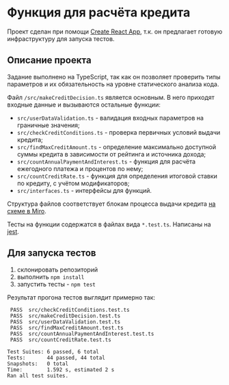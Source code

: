 # Функция для расчёта кредита

Проект сделан при помощи [Create React App](https://github.com/facebook/create-react-app), т.к. он предлагает готовую инфраструктуру для запуска тестов. 

## Описание проекта
Задание выполнено на TypeScript, так как он позволяет проверить типы параметров и их обязательность на уровне статического анализа кода. 

Файл `/src/makeCreditDecision.ts` является основным. В него приходят входные данные и вызываются остальные функции: 
- `src/userDataValidation.ts` - валидация входных параметров на граничные значения; 
- `src/checkCreditConditions.ts` - проверка первичных условий выдачи кредита; 
- `src/findMaxCreditAmount.ts` - определение максимально доступной суммы кредита в зависимости от рейтинга и источника дохода; 
- `src/countAnnualPaymentAndInterest.ts` - функция для расчёта ежегодного платежа и процентов по нему; 
- `src/countCreditRate.ts` - функция для определения итоговой ставки по кредиту, с учётом модификаторов; 
- `src/interfaces.ts` - интерфейсы для функций. 

Структура файлов соответствует блокам процесса выдачи кредита [на схеме в Miro](https://miro.com/app/board/o9J_lvxc5f8=/).

Тесты на функции содержатся в файлах вида `*.test.ts`. Написаны на [jest](https://jestjs.io/). 

## Для запуска тестов 
1) склонировать репозиторий 
2) выполнить `npm install`
3) запустить тесты - `npm test`

Результат прогона тестов выглядит примерно так: 
```
 PASS  src/checkCreditConditions.test.ts
 PASS  src/makeCreditDecision.test.ts
 PASS  src/userDataValidation.test.ts
 PASS  src/findMaxCreditAmount.test.ts
 PASS  src/countAnnualPaymentAndInterest.test.ts
 PASS  src/countCreditRate.test.ts

Test Suites: 6 passed, 6 total
Tests:       44 passed, 44 total
Snapshots:   0 total
Time:        1.592 s, estimated 2 s
Ran all test suites.
```
